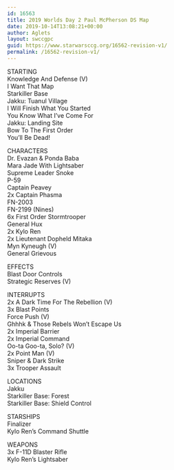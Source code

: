 ```yaml
---
id: 16563
title: 2019 Worlds Day 2 Paul McPherson DS Map
date: 2019-10-14T13:08:21+00:00
author: Aglets
layout: swccgpc
guid: https://www.starwarsccg.org/16562-revision-v1/
permalink: /16562-revision-v1/
---
```

STARTING  
Knowledge And Defense (V)  
I Want That Map  
Starkiller Base  
Jakku: Tuanul Village  
I Will Finish What You Started  
You Know What I’ve Come For  
Jakku: Landing Site  
Bow To The First Order  
You’ll Be Dead!

CHARACTERS  
Dr. Evazan & Ponda Baba  
Mara Jade With Lightsaber  
Supreme Leader Snoke  
P-59  
Captain Peavey  
2x Captain Phasma  
FN-2003  
FN-2199 (Nines)  
6x First Order Stormtrooper  
General Hux  
2x Kylo Ren  
2x Lieutenant Dopheld Mitaka  
Myn Kyneugh (V)  
General Grievous

EFFECTS  
Blast Door Controls  
Strategic Reserves (V)

INTERRUPTS  
2x A Dark Time For The Rebellion (V)  
3x Blast Points  
Force Push (V)  
Ghhhk & Those Rebels Won’t Escape Us  
2x Imperial Barrier  
2x Imperial Command  
Oo-ta Goo-ta, Solo? (V)  
2x Point Man (V)  
Sniper & Dark Strike  
3x Trooper Assault

LOCATIONS  
Jakku  
Starkiller Base: Forest  
Starkiller Base: Shield Control

STARSHIPS  
Finalizer  
Kylo Ren’s Command Shuttle

WEAPONS  
3x F-11D Blaster Rifle  
Kylo Ren’s Lightsaber